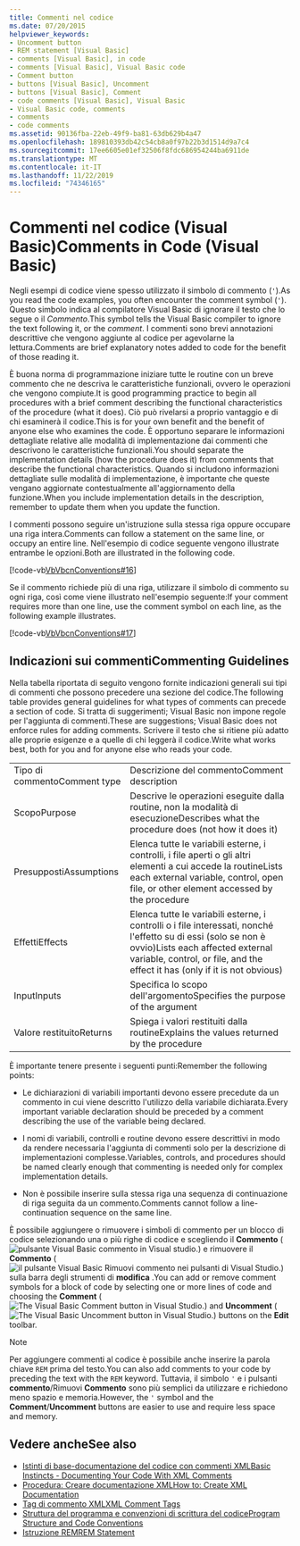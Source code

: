 ```yaml
---
title: Commenti nel codice
ms.date: 07/20/2015
helpviewer_keywords:
- Uncomment button
- REM statement [Visual Basic]
- comments [Visual Basic], in code
- comments [Visual Basic], Visual Basic code
- Comment button
- buttons [Visual Basic], Uncomment
- buttons [Visual Basic], Comment
- code comments [Visual Basic], Visual Basic
- Visual Basic code, comments
- comments
- code comments
ms.assetid: 90136fba-22eb-49f9-ba81-63db629b4a47
ms.openlocfilehash: 189810393db42c54cb8a0f97b22b3d1514d9a7c4
ms.sourcegitcommit: 17ee6605e01ef32506f8fdc686954244ba6911de
ms.translationtype: MT
ms.contentlocale: it-IT
ms.lasthandoff: 11/22/2019
ms.locfileid: "74346165"
---
```

# <a name="comments-in-code-visual-basic"></a><span data-ttu-id="8d22c-102">Commenti nel codice (Visual Basic)</span><span class="sxs-lookup"><span data-stu-id="8d22c-102">Comments in Code (Visual Basic)</span></span>
<span data-ttu-id="8d22c-103">Negli esempi di codice viene spesso utilizzato il simbolo di commento (`'`).</span><span class="sxs-lookup"><span data-stu-id="8d22c-103">As you read the code examples, you often encounter the comment symbol (`'`).</span></span> <span data-ttu-id="8d22c-104">Questo simbolo indica al compilatore Visual Basic di ignorare il testo che lo segue o il *Commento*.</span><span class="sxs-lookup"><span data-stu-id="8d22c-104">This symbol tells the Visual Basic compiler to ignore the text following it, or the *comment*.</span></span> <span data-ttu-id="8d22c-105">I commenti sono brevi annotazioni descrittive che vengono aggiunte al codice per agevolarne la lettura.</span><span class="sxs-lookup"><span data-stu-id="8d22c-105">Comments are brief explanatory notes added to code for the benefit of those reading it.</span></span>  
  
 <span data-ttu-id="8d22c-106">È buona norma di programmazione iniziare tutte le routine con un breve commento che ne descriva le caratteristiche funzionali, ovvero le operazioni che vengono compiute.</span><span class="sxs-lookup"><span data-stu-id="8d22c-106">It is good programming practice to begin all procedures with a brief comment describing the functional characteristics of the procedure (what it does).</span></span> <span data-ttu-id="8d22c-107">Ciò può rivelarsi a proprio vantaggio e di chi esaminerà il codice.</span><span class="sxs-lookup"><span data-stu-id="8d22c-107">This is for your own benefit and the benefit of anyone else who examines the code.</span></span> <span data-ttu-id="8d22c-108">È opportuno separare le informazioni dettagliate relative alle modalità di implementazione dai commenti che descrivono le caratteristiche funzionali.</span><span class="sxs-lookup"><span data-stu-id="8d22c-108">You should separate the implementation details (how the procedure does it) from comments that describe the functional characteristics.</span></span> <span data-ttu-id="8d22c-109">Quando si includono informazioni dettagliate sulle modalità di implementazione, è importante che queste vengano aggiornate contestualmente all'aggiornamento della funzione.</span><span class="sxs-lookup"><span data-stu-id="8d22c-109">When you include implementation details in the description, remember to update them when you update the function.</span></span>  
  
 <span data-ttu-id="8d22c-110">I commenti possono seguire un'istruzione sulla stessa riga oppure occupare una riga intera.</span><span class="sxs-lookup"><span data-stu-id="8d22c-110">Comments can follow a statement on the same line, or occupy an entire line.</span></span> <span data-ttu-id="8d22c-111">Nell'esempio di codice seguente vengono illustrate entrambe le opzioni.</span><span class="sxs-lookup"><span data-stu-id="8d22c-111">Both are illustrated in the following code.</span></span>  
  
 [!code-vb[VbVbcnConventions#16](~/samples/snippets/visualbasic/VS_Snippets_VBCSharp/VbVbcnConventions/VB/Class1.vb#16)]  
  
 <span data-ttu-id="8d22c-112">Se il commento richiede più di una riga, utilizzare il simbolo di commento su ogni riga, così come viene illustrato nell'esempio seguente:</span><span class="sxs-lookup"><span data-stu-id="8d22c-112">If your comment requires more than one line, use the comment symbol on each line, as the following example illustrates.</span></span>  
  
 [!code-vb[VbVbcnConventions#17](~/samples/snippets/visualbasic/VS_Snippets_VBCSharp/VbVbcnConventions/VB/Class1.vb#17)]  
  
## <a name="commenting-guidelines"></a><span data-ttu-id="8d22c-113">Indicazioni sui commenti</span><span class="sxs-lookup"><span data-stu-id="8d22c-113">Commenting Guidelines</span></span>  
 <span data-ttu-id="8d22c-114">Nella tabella riportata di seguito vengono fornite indicazioni generali sui tipi di commenti che possono precedere una sezione del codice.</span><span class="sxs-lookup"><span data-stu-id="8d22c-114">The following table provides general guidelines for what types of comments can precede a section of code.</span></span> <span data-ttu-id="8d22c-115">Si tratta di suggerimenti; Visual Basic non impone regole per l'aggiunta di commenti.</span><span class="sxs-lookup"><span data-stu-id="8d22c-115">These are suggestions; Visual Basic does not enforce rules for adding comments.</span></span> <span data-ttu-id="8d22c-116">Scrivere il testo che si ritiene più adatto alle proprie esigenze e a quelle di chi leggerà il codice.</span><span class="sxs-lookup"><span data-stu-id="8d22c-116">Write what works best, both for you and for anyone else who reads your code.</span></span>  
  
|||  
|---|---|  
|<span data-ttu-id="8d22c-117">Tipo di commento</span><span class="sxs-lookup"><span data-stu-id="8d22c-117">Comment type</span></span>|<span data-ttu-id="8d22c-118">Descrizione del commento</span><span class="sxs-lookup"><span data-stu-id="8d22c-118">Comment description</span></span>|  
|<span data-ttu-id="8d22c-119">Scopo</span><span class="sxs-lookup"><span data-stu-id="8d22c-119">Purpose</span></span>|<span data-ttu-id="8d22c-120">Descrive le operazioni eseguite dalla routine, non la modalità di esecuzione</span><span class="sxs-lookup"><span data-stu-id="8d22c-120">Describes what the procedure does (not how it does it)</span></span>|  
|<span data-ttu-id="8d22c-121">Presupposti</span><span class="sxs-lookup"><span data-stu-id="8d22c-121">Assumptions</span></span>|<span data-ttu-id="8d22c-122">Elenca tutte le variabili esterne, i controlli, i file aperti o gli altri elementi a cui accede la routine</span><span class="sxs-lookup"><span data-stu-id="8d22c-122">Lists each external variable, control, open file, or other element accessed by the procedure</span></span>|  
|<span data-ttu-id="8d22c-123">Effetti</span><span class="sxs-lookup"><span data-stu-id="8d22c-123">Effects</span></span>|<span data-ttu-id="8d22c-124">Elenca tutte le variabili esterne, i controlli o i file interessati, nonché l'effetto su di essi (solo se non è ovvio)</span><span class="sxs-lookup"><span data-stu-id="8d22c-124">Lists each affected external variable, control, or file, and the effect it has (only if it is not obvious)</span></span>|  
|<span data-ttu-id="8d22c-125">Input</span><span class="sxs-lookup"><span data-stu-id="8d22c-125">Inputs</span></span>|<span data-ttu-id="8d22c-126">Specifica lo scopo dell'argomento</span><span class="sxs-lookup"><span data-stu-id="8d22c-126">Specifies the purpose of the argument</span></span>|  
|<span data-ttu-id="8d22c-127">Valore restituito</span><span class="sxs-lookup"><span data-stu-id="8d22c-127">Returns</span></span>|<span data-ttu-id="8d22c-128">Spiega i valori restituiti dalla routine</span><span class="sxs-lookup"><span data-stu-id="8d22c-128">Explains the values returned by the procedure</span></span>|  
  
 <span data-ttu-id="8d22c-129">È importante tenere presente i seguenti punti:</span><span class="sxs-lookup"><span data-stu-id="8d22c-129">Remember the following points:</span></span>  
  
- <span data-ttu-id="8d22c-130">Le dichiarazioni di variabili importanti devono essere precedute da un commento in cui viene descritto l'utilizzo della variabile dichiarata.</span><span class="sxs-lookup"><span data-stu-id="8d22c-130">Every important variable declaration should be preceded by a comment describing the use of the variable being declared.</span></span>  
  
- <span data-ttu-id="8d22c-131">I nomi di variabili, controlli e routine devono essere descrittivi in modo da rendere necessaria l'aggiunta di commenti solo per la descrizione di implementazioni complesse.</span><span class="sxs-lookup"><span data-stu-id="8d22c-131">Variables, controls, and procedures should be named clearly enough that commenting is needed only for complex implementation details.</span></span>  
  
- <span data-ttu-id="8d22c-132">Non è possibile inserire sulla stessa riga una sequenza di continuazione di riga seguita da un commento.</span><span class="sxs-lookup"><span data-stu-id="8d22c-132">Comments cannot follow a line-continuation sequence on the same line.</span></span>  
  
 <span data-ttu-id="8d22c-133">È possibile aggiungere o rimuovere i simboli di commento per un blocco di codice selezionando una o più righe di codice e scegliendo il **Commento** (![pulsante Visual Basic commento in Visual studio.](./media/comments-in-code/visual-basic-comment-button.gif)) e rimuovere il **Commento** (![il pulsante Visual Basic Rimuovi commento nei pulsanti di Visual Studio.](./media/comments-in-code/visual-basic-uncomment-button.gif)) sulla barra degli strumenti di **modifica** .</span><span class="sxs-lookup"><span data-stu-id="8d22c-133">You can add or remove comment symbols for a block of code by selecting one or more lines of code and choosing the **Comment** (![The Visual Basic Comment button in Visual Studio.](./media/comments-in-code/visual-basic-comment-button.gif)) and **Uncomment** (![The Visual Basic Uncomment button in Visual Studio.](./media/comments-in-code/visual-basic-uncomment-button.gif)) buttons on the **Edit** toolbar.</span></span>  
  
> [!NOTE]
> <span data-ttu-id="8d22c-134">Per aggiungere commenti al codice è possibile anche inserire la parola chiave `REM` prima del testo.</span><span class="sxs-lookup"><span data-stu-id="8d22c-134">You can also add comments to your code by preceding the text with the `REM` keyword.</span></span> <span data-ttu-id="8d22c-135">Tuttavia, il simbolo `'` e i pulsanti **commento**/Rimuovi **Commento** sono più semplici da utilizzare e richiedono meno spazio e memoria.</span><span class="sxs-lookup"><span data-stu-id="8d22c-135">However, the `'` symbol and the **Comment**/**Uncomment** buttons are easier to use and require less space and memory.</span></span>  
  
## <a name="see-also"></a><span data-ttu-id="8d22c-136">Vedere anche</span><span class="sxs-lookup"><span data-stu-id="8d22c-136">See also</span></span>

- [<span data-ttu-id="8d22c-137">Istinti di base-documentazione del codice con commenti XML</span><span class="sxs-lookup"><span data-stu-id="8d22c-137">Basic Instincts - Documenting Your Code With XML Comments</span></span>](https://docs.microsoft.com/archive/msdn-magazine/2009/may/documenting-your-code-with-xml-comments)
- [<span data-ttu-id="8d22c-138">Procedura: Creare documentazione XML</span><span class="sxs-lookup"><span data-stu-id="8d22c-138">How to: Create XML Documentation</span></span>](../../../visual-basic/programming-guide/program-structure/how-to-create-xml-documentation.md)
- [<span data-ttu-id="8d22c-139">Tag di commento XML</span><span class="sxs-lookup"><span data-stu-id="8d22c-139">XML Comment Tags</span></span>](../../../visual-basic/language-reference/xmldoc/index.md)
- [<span data-ttu-id="8d22c-140">Struttura del programma e convenzioni di scrittura del codice</span><span class="sxs-lookup"><span data-stu-id="8d22c-140">Program Structure and Code Conventions</span></span>](../../../visual-basic/programming-guide/program-structure/program-structure-and-code-conventions.md)
- [<span data-ttu-id="8d22c-141">Istruzione REM</span><span class="sxs-lookup"><span data-stu-id="8d22c-141">REM Statement</span></span>](../../../visual-basic/language-reference/statements/rem-statement.md)

